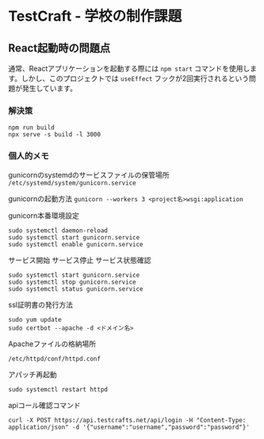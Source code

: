 # TestCraft - 学校の制作課題

## React起動時の問題点

通常、Reactアプリケーションを起動する際には `npm start` コマンドを使用します。しかし、このプロジェクトでは `useEffect` フックが2回実行されるという問題が発生しています。

### 解決策

```
npm run build
npx serve -s build -l 3000
```

### 個人的メモ
gunicornのsystemdのサービスファイルの保管場所
```/etc/systemd/system/gunicorn.service```

gunicornの起動方法
`gunicorn --workers 3 <project名>wsgi:application`

gunicorn本番環境設定
```
sudo systemctl daemon-reload
sudo systemctl start gunicorn.service
sudo systemctl enable gunicorn.service
```

サービス開始
サービス停止
サービス状態確認
```
sudo systemctl start gunicorn.service
sudo systemctl stop gunicorn.service
sudo systemctl status gunicorn.service
```

ssl証明書の発行方法
```
sudo yum update
sudo certbot --apache -d <ドメイン名>
```

Apacheファイルの格納場所
```
/etc/httpd/conf/httpd.conf
```
アパッチ再起動
```
sudo systemctl restart httpd
```

apiコール確認コマンド
```
curl -X POST https://api.testcrafts.net/api/login -H "Content-Type: application/json" -d '{"username":"username","password":"password"}'
```